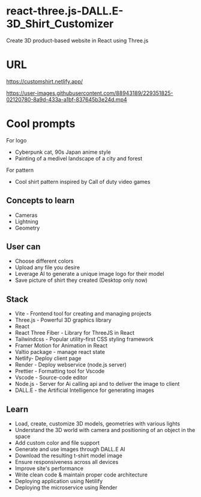 # react-three.js-DALL.E-3D_Shirt_Customizer

Create 3D product-based website in React using Three.js

# URL 

https://customshirt.netlify.app/

https://user-images.githubusercontent.com/88943189/229351825-02120780-8a9d-433a-a1bf-837645b3e24d.mp4


# Cool prompts
For logo
- Cyberpunk cat, 90s Japan anime style
- Painting of a medivel landscape of a city and forest 

For pattern
- Cool shirt pattern inspired by Call of duty video games

## Concepts to learn
- Cameras
- Lightning
- Geometry

## User can
- Choose different colors
- Upload any file you desire
- Leverage AI to generate a unique image logo for their model
- Save picture of shirt they created (Desktop only now)

## Stack
- Vite - Frontend tool for creating and managing projects
- Three.js - Powerful 3D graphics library
- React
- React Three Fiber - Library for ThreeJS in React
- Tailwindcss - Popular utility-first CSS styling framework
- Framer Motion for Animation in React
- Valtio package - manage react state
- Netlify- Deploy client page
- Render - Deploy webservice (node.js server)
- Prettier - Formatting tool for Vscode
- Vscode - Source-code editor
- Node.js - Server for Ai calling api and to deliver the image to client
- DALL.E - the Artificial Intelligence for generating images

## Learn
- Load, create, customize 3D models, geometries with various lights
- Understand the 3D world with camera and positioning of an object in the space
- Add custom color and file support
- Generate and use images through DALL.E AI
- Download the resulting t-shirt model image
- Ensure responsiveness across all devices
- Improve site's performance
- Write clean code & maintain proper code architecture
- Deploying application using Netilify
- Deploying the microservice using Render
